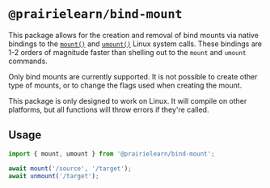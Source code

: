 # `@prairielearn/bind-mount`

This package allows for the creation and removal of bind mounts via native bindings to the [`mount()`](https://man7.org/linux/man-pages/man2/mount.2.html) and [`umount()`](https://man7.org/linux/man-pages/man2/umount.2.html) Linux system calls. These bindings are 1-2 orders of magnitude faster than shelling out to the `mount` and `umount` commands.

Only bind mounts are currently supported. It is not possible to create other type of mounts, or to change the flags used when creating the mount.

This package is only designed to work on Linux. It will compile on other platforms, but all functions will throw errors if they're called.

## Usage

```ts
import { mount, umount } from '@prairielearn/bind-mount';

await mount('/source', '/target');
await unmount('/target');
```
